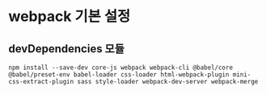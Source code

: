 # webpack 기본 설정

## devDependencies 모듈
```shell
npm install --save-dev core-js webpack webpack-cli @babel/core @babel/preset-env babel-loader css-loader html-webpack-plugin mini-css-extract-plugin sass style-loader webpack-dev-server webpack-merge
```